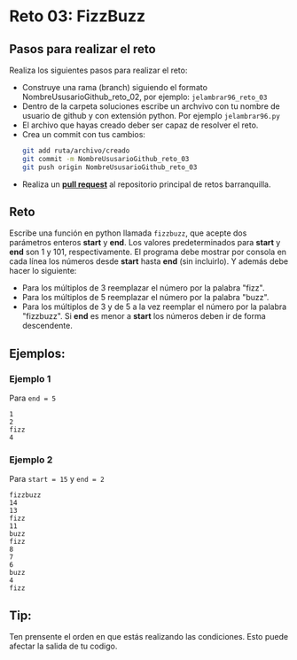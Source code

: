 # Reto 03: FizzBuzz

## Pasos para realizar el reto

Realiza los siguientes pasos para realizar el reto: 
- Construye una rama (branch) siguiendo el formato NombreUsusarioGithub_reto_02, por ejemplo: `jelambrar96_reto_03`
- Dentro de la carpeta soluciones escribe un archvivo con tu nombre de usuario de github y con extensión python. Por ejemplo `jelambrar96.py`
- El archivo que hayas creado deber ser capaz de resolver el reto. 
- Crea un commit con tus cambios:
    ```bash
    git add ruta/archivo/creado
    git commit -m NombreUsusarioGithub_reto_03
    git push origin NombreUsusarioGithub_reto_03
    ```
- Realiza un [**pull request**](https://docs.github.com/es/pull-requests/collaborating-with-pull-requests/proposing-changes-to-your-work-with-pull-requests/creating-a-pull-request) al repositorio principal de retos barranquilla. 

## Reto

Escribe una función en python llamada `fizzbuzz`, que acepte dos parámetros enteros **start** y **end**. Los valores predeterminados para **start** y **end** son 1 y 101, respectivamente. El programa debe mostrar por consola en cada línea los números desde **start** hasta **end** (sin incluirlo). Y además debe hacer lo siguiente:  
- Para los múltiplos de 3 reemplazar el número por la palabra "fizz".
- Para los múltiplos de 5 reemplazar el número por la palabra "buzz".
- Para los múltiplos de 3 y de 5 a la vez reemplar el número por la palabra "fizzbuzz".
Si **end** es menor a **start** los números deben ir de forma descendente.  


## Ejemplos: 

### Ejemplo 1

Para `end = 5`
```plain 
1
2
fizz
4
```

### Ejemplo 2

Para `start = 15` y `end = 2`
```
fizzbuzz
14
13
fizz
11
buzz
fizz
8
7
6
buzz
4
fizz
```

## Tip:

Ten prensente el orden en que estás realizando las condiciones. Esto puede afectar la salida de tu codigo.

